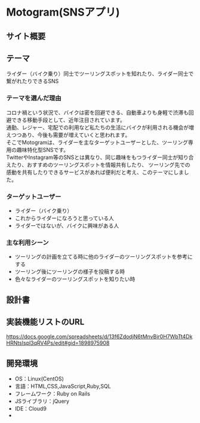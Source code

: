 # Motogram(SNSアプリ)    

## サイト概要  

## テーマ   
ライダー（バイク乗り）同士でツーリングスポットを知れたり、ライダー同士で繋がれたりできるSNS  

### テーマを選んだ理由  
コロナ禍という状況で、バイクは密を回避できる、自動車よりも身軽で渋滞も回避できる移動手段として、近年注目されています。  
通勤、レジャー、宅配での利用など私たちの生活にバイクが利用される機会が増えつつあり、今後も需要が増えていくと思われます。  
そこでMotogramは、ライダーを主なターゲットユーザーとした、ツーリング専用の趣味特化型SNSです。  
TwitterやInstagram等のSNSとは異なり、同じ趣味をもつライダー同士が知り合えたり、おすすめのツーリングスポットを情報共有したり、
ツーリング先での感動を共有したりできるサービスがあれば便利だと考え、このテーマにしました。  

### ターゲットユーザー  
* ライダー（バイク乗り）  
* これからライダーになろうと思っている人  
* ライダーではないが、バイクに興味がある人  

### 主な利用シーン  
* ツーリングの計画を立てる時に他のライダーのツーリングスポットを参考にする  
* ツーリング後にツーリングの様子を投稿する時  
* 色々なライダーのツーリングスポットを知りたい時  

## 設計書  

## 実装機能リストのURL  
<https://docs.google.com/spreadsheets/d/13f6ZdodjN6tMnvBir0H7WbTt4DkHRNtsIspl3qRV4Ps/edit#gid=1898975908>  

## 開発環境
* OS：Linux(CentOS)
* 言語：HTML,CSS,JavaScript,Ruby,SQL
* フレームワーク：Ruby on Rails
* JSライブラリ：jQuery
* IDE：Cloud9
* 
